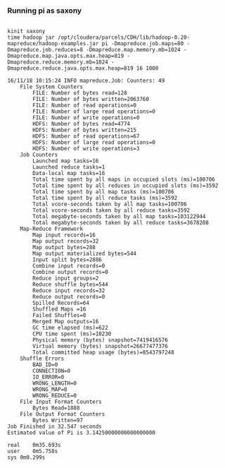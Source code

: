 ### Running pi as saxony
<pre><code>
kinit saxony
time hadoop jar /opt/cloudera/parcels/CDH/lib/hadoop-0.20-mapreduce/hadoop-examples.jar pi -Dmapreduce.job.maps=80 -Dmapreduce.job.reduces=8 -Dmapreduce.map.memory.mb=1024 -Dmapreduce.map.java.opts.max.heap=819 -Dmapreduce.reduce.memory.mb=1024 -Dmapreduce.reduce.java.opts.max.heap=819 16 1000

16/11/18 10:15:24 INFO mapreduce.Job: Counters: 49
	File System Counters
		FILE: Number of bytes read=128
		FILE: Number of bytes written=2063760
		FILE: Number of read operations=0
		FILE: Number of large read operations=0
		FILE: Number of write operations=0
		HDFS: Number of bytes read=4774
		HDFS: Number of bytes written=215
		HDFS: Number of read operations=67
		HDFS: Number of large read operations=0
		HDFS: Number of write operations=3
	Job Counters 
		Launched map tasks=16
		Launched reduce tasks=1
		Data-local map tasks=16
		Total time spent by all maps in occupied slots (ms)=100706
		Total time spent by all reduces in occupied slots (ms)=3592
		Total time spent by all map tasks (ms)=100706
		Total time spent by all reduce tasks (ms)=3592
		Total vcore-seconds taken by all map tasks=100706
		Total vcore-seconds taken by all reduce tasks=3592
		Total megabyte-seconds taken by all map tasks=103122944
		Total megabyte-seconds taken by all reduce tasks=3678208
	Map-Reduce Framework
		Map input records=16
		Map output records=32
		Map output bytes=288
		Map output materialized bytes=544
		Input split bytes=2886
		Combine input records=0
		Combine output records=0
		Reduce input groups=2
		Reduce shuffle bytes=544
		Reduce input records=32
		Reduce output records=0
		Spilled Records=64
		Shuffled Maps =16
		Failed Shuffles=0
		Merged Map outputs=16
		GC time elapsed (ms)=622
		CPU time spent (ms)=10230
		Physical memory (bytes) snapshot=7419416576
		Virtual memory (bytes) snapshot=26677477376
		Total committed heap usage (bytes)=8543797248
	Shuffle Errors
		BAD_ID=0
		CONNECTION=0
		IO_ERROR=0
		WRONG_LENGTH=0
		WRONG_MAP=0
		WRONG_REDUCE=0
	File Input Format Counters 
		Bytes Read=1888
	File Output Format Counters 
		Bytes Written=97
Job Finished in 32.547 seconds
Estimated value of Pi is 3.14250000000000000000

real	0m35.693s
user	0m5.758s
sys	0m0.299s

</code></pre>